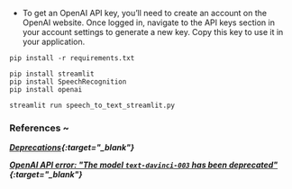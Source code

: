 
* To get an OpenAI API key, you’ll need to create an account on the OpenAI website. Once logged in, navigate to the API keys section in your account settings to generate a new key. Copy this key to use it in your application.

```
pip install -r requirements.txt
```

```
pip install streamlit
pip install SpeechRecognition
pip install openai
```

```
streamlit run speech_to_text_streamlit.py
```

### References ~


_**[Deprecations](https://platform.openai.com/docs/deprecations){:target="\_blank"}**_

_**[OpenAI API error: "The model `text-davinci-003` has been deprecated"](https://stackoverflow.com/questions/77789886/openai-api-error-the-model-text-davinci-003-has-been-deprecated){:target="\_blank"}**_

